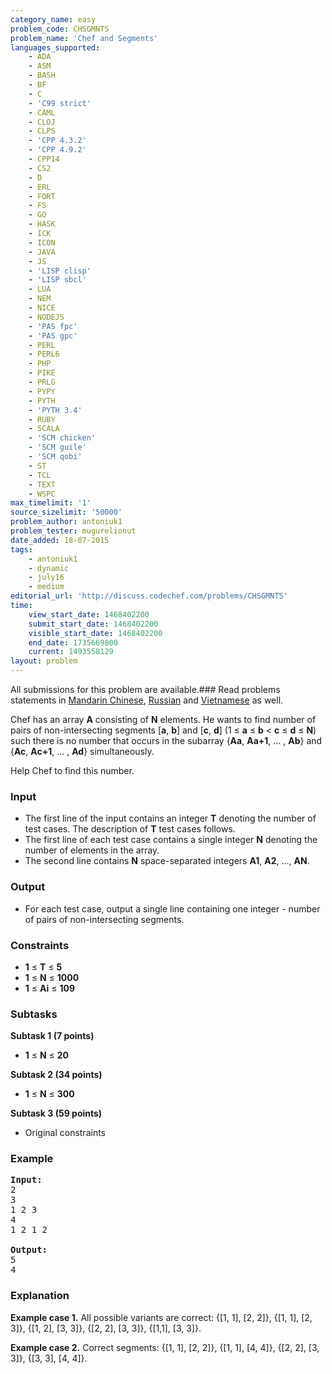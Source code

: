 ```yaml
---
category_name: easy
problem_code: CHSGMNTS
problem_name: 'Chef and Segments'
languages_supported:
    - ADA
    - ASM
    - BASH
    - BF
    - C
    - 'C99 strict'
    - CAML
    - CLOJ
    - CLPS
    - 'CPP 4.3.2'
    - 'CPP 4.9.2'
    - CPP14
    - CS2
    - D
    - ERL
    - FORT
    - FS
    - GO
    - HASK
    - ICK
    - ICON
    - JAVA
    - JS
    - 'LISP clisp'
    - 'LISP sbcl'
    - LUA
    - NEM
    - NICE
    - NODEJS
    - 'PAS fpc'
    - 'PAS gpc'
    - PERL
    - PERL6
    - PHP
    - PIKE
    - PRLG
    - PYPY
    - PYTH
    - 'PYTH 3.4'
    - RUBY
    - SCALA
    - 'SCM chicken'
    - 'SCM guile'
    - 'SCM qobi'
    - ST
    - TCL
    - TEXT
    - WSPC
max_timelimit: '1'
source_sizelimit: '50000'
problem_author: antoniuk1
problem_tester: mugurelionut
date_added: 18-07-2015
tags:
    - antoniuk1
    - dynamic
    - july16
    - medium
editorial_url: 'http://discuss.codechef.com/problems/CHSGMNTS'
time:
    view_start_date: 1468402200
    submit_start_date: 1468402200
    visible_start_date: 1468402200
    end_date: 1735669800
    current: 1493558129
layout: problem
---
```

All submissions for this problem are available.###  Read problems statements in [Mandarin Chinese](http://www.codechef.com/download/translated/JULY16/mandarin/CHSGMNTS.pdf), [Russian](http://www.codechef.com/download/translated/JULY16/russian/CHSGMNTS.pdf) and [Vietnamese](http://www.codechef.com/download/translated/JULY16/vietnamese/CHSGMNTS.pdf) as well.

Chef has an array **A** consisting of **N** elements. He wants to find number of pairs of non-intersecting segments \[**a**, **b**\] and \[**c**, **d**\] (1 ≤ **a** ≤ **b** < **c** ≤ **d** ≤ **N**) such there is no number that occurs in the subarray {**Aa**, **Aa+1**, ... , **Ab**} and {**Ac**, **Ac+1**, ... , **Ad**} simultaneously.

Help Chef to find this number.

### Input

- The first line of the input contains an integer **T** denoting the number of test cases. The description of **T** test cases follows.
- The first line of each test case contains a single integer **N** denoting the number of elements in the array.
- The second line contains **N** space-separated integers **A1**, **A2**, ..., **AN**.

### Output

- For each test case, output a single line containing one integer - number of pairs of non-intersecting segments.

### Constraints

- **1** ≤ **T** ≤ **5**
- **1** ≤ **N** ≤ **1000**
- **1** ≤ **Ai** ≤ **109**

### Subtasks

**Subtask 1 (7 points)**

- **1** ≤ **N** ≤ **20**

**Subtask 2 (34 points)**

- **1** ≤ **N** ≤ **300**

**Subtask 3 (59 points)**

- Original constraints

### Example

<pre><b>Input:</b>
2
3
1 2 3
4
1 2 1 2

<b>Output:</b>
5
4
</pre>
### Explanation

**Example case 1.**
All possible variants are correct: {\[1, 1\], \[2, 2\]}, {\[1, 1\], \[2, 3\]}, {\[1, 2\], \[3, 3\]}, {\[2, 2\], \[3, 3\]}, {\[1,1\], \[3, 3\]}.

**Example case 2.**
Correct segments: {\[1, 1\], \[2, 2\]}, {\[1, 1\], \[4, 4\]}, {\[2, 2\], \[3, 3\]}, {\[3, 3\], \[4, 4\]}.
